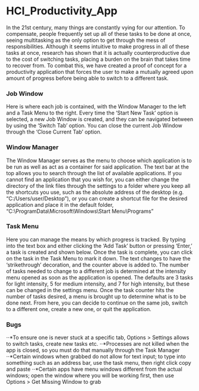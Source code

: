 # HCI_Productivity_App
In the 21st century, many things are constantly vying for our attention.
To compensate, people frequently set up all of these tasks to be done at once, seeing multitasking as the
only option to get through the mess of responsibilities. Although it seems intuitive to make progress in all
of these tasks at once, research has shown that it is actually counterproductive due to the cost of
switching tasks, placing a burden on the brain that takes time to recover from. To combat this, we have created
a proof of concept for a productivity application that forces the user to make a mutually agreed upon amount
of progress before being able to switch to a different task.

### Job Window
Here is where each job is contained, with the Window Manager to the left and a Task Menu to the right. Every time the ‘Start New Task’ option is selected, a new Job Window is created, and they can be navigated between by using the ‘Switch Tab’ option. You can close the current Job Window through the ‘Close Current Tab’ option.

### Window Manager
The Window Manager serves as the menu to choose which application is to be run as well as act as a container for said application. The text bar at the top allows you to search through the list of available applications. If you cannot find an application that you wish for, you can either change the directory of the link files through the settings to a folder where you keep all the shortcuts you use, such as the absolute address of the desktop (e.g. “C:/Users/user/Desktop”), or you can create a shortcut file for the desired application and place it in the default folder, “C:\ProgramData\Microsoft\Windows\Start Menu\Programs”

### Task Menu
Here you can manage the means by which progress is tracked. By typing into the text box and either clicking the ‘Add Task’ button or pressing ‘Enter,’ a task is created and shown below. Once the task is complete, you can click on the task in the Task Menu to mark it down. The text changes to have the ‘strikethrough’ decoration, and the counter above is added to. The number of tasks needed to change to a different job is determined at the intensity menu opened as soon as the application is opened. The defaults are 3 tasks for light intensity, 5 for medium intensity, and 7 for high intensity, but these can be changed in the settings menu. Once the task counter hits the number of tasks desired, a menu is brought up to determine what is to be done next. From here, you can decide to continue on the same job, switch to a different one, create a new one, or quit the application.

### Bugs
⋅⋅*To ensure one is never stuck at a specific tab, Options > Settings allows to switch tasks, create new tasks etc.
⋅⋅*Processes are not killed when the app is closed, so you must do that manually through the Task Manager
⋅⋅*Certain windows when grabbed do not allow for text input; to type into something such as an address bar, use the task menu, then right click copy and paste
⋅⋅*Certain apps have menu windows different from the actual windows; open the window where you will be working first, then use Options > Get Missing Window to grab
